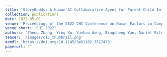 ```yaml
---
title: 'StoryBuddy: A Human-AI Collaborative Agent for Parent-Child Interactive Storytelling with Flexible Parent Involvement'
collection: publications
date: 2022-05-01
venue: 'Proceedings of the 2022 CHI Conference on Human Factors in Computing Systems (CHI 2022)'
venue_short: 'CHI 2022'
authors: 'Zheng Zhang, Ying Xu, Yanhao Wang, Bingsheng Yao, Daniel Ritchie, Tongshuang Wu, Mo Yu, Dakuo Wang, and <b>Toby Jia-Jun Li</b>'
teaser: '/images/c15_thumbnail.png'
acmdl: 'https://doi.org/10.1145/3491102.3517479'
paperurl: ''
---
```


